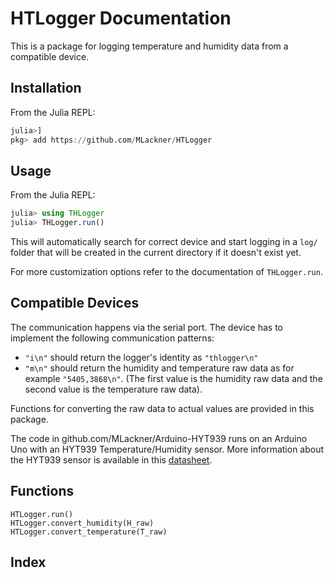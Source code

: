# HTLogger Documentation

This is a package for logging temperature and humidity data from a compatible
device.

## Installation
From the Julia REPL:
```julia
julia>]
pkg> add https://github.com/MLackner/HTLogger
```

## Usage
From the Julia REPL:
```julia
julia> using THLogger
julia> THLogger.run()
```

This will automatically search for correct device and start logging in a `log/`
folder that will be created in the current directory if it doesn't exist yet.

For more customization options refer to the documentation of `THLogger.run`.

## Compatible Devices
The communication happens via the serial port. The device has to implement the
following communication patterns:

* `"i\n"` should return the logger's identity as `"thlogger\n"`
* `"m\n"` should return the humidity and temperature raw data as for example
  `"5405,3868\n"`. (The first value is the humidity raw data and the second
  value is the temperature raw data). 

Functions for converting the raw data to actual values are provided in this
package.

The code in github.com/MLackner/Arduino-HYT939 runs on an Arduino Uno with an HYT939
Temperature/Humidity sensor. More information about the HYT939 sensor is
available in this
[datasheet](https://asset.re-in.de/add/160267/c1/-/en/000505678ML01/AN_IST-AG-Evaluations-Kit-1-St.-LabKit-HYT-Messbereich-0-100-rF.pdf).

## Functions

```@docs
HTLogger.run()
HTLogger.convert_humidity(H_raw)
HTLogger.convert_temperature(T_raw)
```

## Index

```@index
```